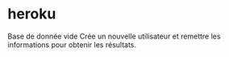 # heroku
Base de donnée vide 
Crée un nouvelle utilisateur et remettre les informations pour obtenir les résultats.
